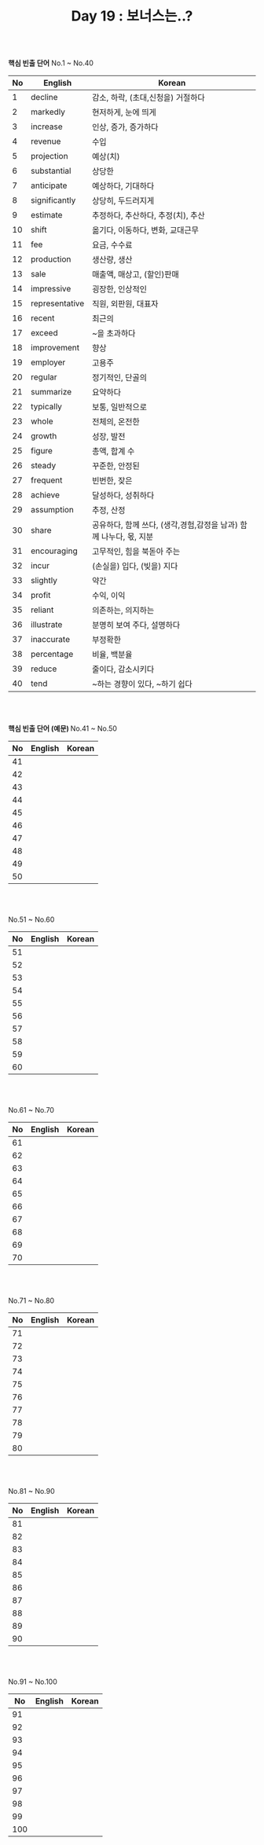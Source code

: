 <div align='center'>
    <h1>Day 19 : 보너스는..?</h1>
</div>

<br>
<br>

<b>핵심 빈출 단어</b> No.1 ~ No.40

|No|English|Korean|
|---|---|---|
|1|decline|감소, 하락, (초대,신청을) 거절하다|
|2|markedly|현저하게, 눈에 띄게|
|3|increase|인상, 증가, 증가하다|
|4|revenue|수입|
|5|projection|예상(치)|
|6|substantial|상당한|
|7|anticipate|예상하다, 기대하다|
|8|significantly|상당히, 두드러지게|
|9|estimate|추정하다, 추산하다, 추정(치), 추산|
|10|shift|옮기다, 이동하다, 변화, 교대근무|
|11|fee|요금, 수수료|
|12|production|생산량, 생산|
|13|sale|매출액, 매상고, (할인)판매|
|14|impressive|굉장한, 인상적인|
|15|representative|직원, 외판원, 대표자|
|16|recent|최근의|
|17|exceed|~을 초과하다|
|18|improvement|향상|
|19|employer|고용주|
|20|regular|정기적인, 단골의|
|21|summarize|요약하다|
|22|typically|보통, 일반적으로|
|23|whole|전체의, 온전한|
|24|growth|성장, 발전|
|25|figure|총액, 합계 수|
|26|steady|꾸준한, 안정된|
|27|frequent|빈번한, 잦은|
|28|achieve|달성하다, 성취하다|
|29|assumption|추정, 산정|
|30|share|공유하다, 함께 쓰다, (생각,경험,감정을 남과) 함께 나누다, 몫, 지분|
|31|encouraging|고무적인, 힘을 북돋아 주는|
|32|incur|(손실을) 입다, (빚을) 지다|
|33|slightly|약간|
|34|profit|수익, 이익|
|35|reliant|의존하는, 의지하는|
|36|illustrate|분명히 보여 주다, 설명하다|
|37|inaccurate|부정확한|
|38|percentage|비율, 백분율|
|39|reduce|줄이다, 감소시키다|
|40|tend|~하는 경향이 있다, ~하기 쉽다|

<br>
<br>

<b>핵심 빈출 단어 (예문) </b>No.41 ~ No.50

|No|English|Korean|
|---|---|---|
|41||
|42||
|43||
|44||
|45||
|46||
|47||
|48||
|49||
|50||

<br>
<br>

No.51 ~ No.60

|No|English|Korean|
|---|---|---|
|51||
|52||
|53||
|54||
|55||
|56||
|57||
|58||
|59||
|60||

<br>
<br>

No.61 ~ No.70

|No|English|Korean|
|---|---|---|
|61||
|62||
|63||
|64||
|65||
|66||
|67||
|68||
|69||
|70||

<br>
<br>

No.71 ~ No.80

|No|English|Korean|
|---|---|---|
|71||
|72||
|73||
|74||
|75||
|76||
|77||
|78||
|79||
|80||

<br>
<br>

No.81 ~ No.90

|No|English|Korean|
|---|---|---|
|81||
|82||
|83||
|84||
|85||
|86||
|87||
|88||
|89||
|90||

<br>
<br>

No.91 ~ No.100

|No|English|Korean|
|---|---|---|
|91||
|92||
|93||
|94||
|95||
|96||
|97||
|98||
|99||
|100||

<br>
<br>

